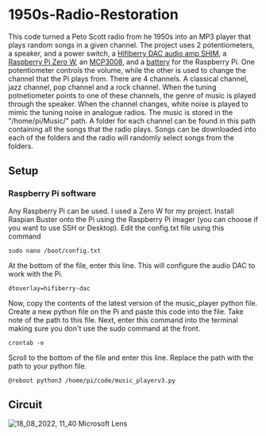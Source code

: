 # 1950s-Radio-Restoration
This code turned a Peto Scott radio from he 1950s into an MP3 player that plays random songs in a given channel. The project uses 2 potentiometers, a speaker, and a power switch, a [Hifiberry DAC audio amp SHIM](https://thepihut.com/products/audio-amp-shim-3w-mono-amp), a [Raspberry Pi Zero W](https://thepihut.com/products/raspberry-pi-zero-w), an [MCP3008](https://thepihut.com/products/adafruit-mcp3008-8-channel-10-bit-adc-with-spi-interface), and a [battery](https://thepihut.com/products/4-way-18650-battery-holder) for the Raspberry Pi. One potentiometer controls the volume, while the other is used to change the channel that the Pi plays from. There are 4 channels. A classical channel, jazz channel, pop channel and a rock channel. When the tuning potnetiometer points to one of these channels, the genre of music is played through the speaker. When the channel changes, white noise is played to mimic the tuning noise in analogue radios. The music is stored in the "/home/pi/Music/" path. A folder for each channel can be found in this path containing all the songs that the radio plays. Songs can be downloaded into each of the folders and the radio will randomly select songs from the folders.
## Setup
### Raspberry Pi software
Any Raspberry Pi can be used. I used a Zero W for my project. Install Raspian Buster onto the Pi using the Raspberry Pi imager (you can choose if you want to use SSH or Desktop).
Edit the config.txt file using this command
```
sudo nano /boot/config.txt
```
At the bottom of the file, enter this line. This will configure the audio DAC to work with the Pi.
```
dtoverlay=hifiberry-dac
```
Now, copy the contents of the latest version of the music_player python file. Create a new python file on the Pi and paste this code into the file. Take note of the path to this file.
Next, enter this command into the terminal making sure you don't use the sudo command at the front.
```
crontab -e
```
Scroll to the bottom of the file and enter this line. Replace the path with the path to your python file.
```
@reboot python3 /home/pi/code/music_playerv3.py
```
## Circuit
![18_08_2022, 11_40 Microsoft Lens](https://user-images.githubusercontent.com/101138000/185376244-e8c34fa1-5a1a-44f4-978c-682e9fd31c91.jpg)

